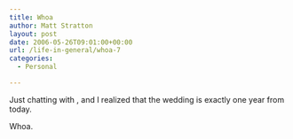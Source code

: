 ```yaml
---
title: Whoa
author: Matt Stratton
layout: post
date: 2006-05-26T09:01:00+00:00
url: /life-in-general/whoa-7
categories:
  - Personal

---
```

Just chatting with , and I realized that the wedding is exactly one year from today.

Whoa.